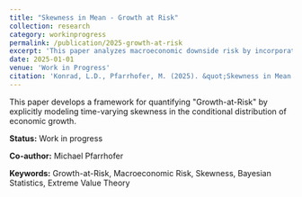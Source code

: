 ```yaml
---
title: "Skewness in Mean - Growth at Risk"
collection: research
category: workinprogress
permalink: /publication/2025-growth-at-risk
excerpt: 'This paper analyzes macroeconomic downside risk by incorporating conditional skewness into growth forecasting models.'
date: 2025-01-01
venue: 'Work in Progress'
citation: 'Konrad, L.D., Pfarrhofer, M. (2025). &quot;Skewness in Mean - Growth at Risk.&quot; <i>Working Paper</i>.'
---
```


This paper develops a framework for quantifying "Growth-at-Risk" by explicitly modeling time-varying skewness in the conditional distribution of economic growth.

**Status:** Work in progress

**Co-author:** Michael Pfarrhofer

**Keywords:** Growth-at-Risk, Macroeconomic Risk, Skewness, Bayesian Statistics, Extreme Value Theory
